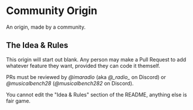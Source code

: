 # Community Origin
An origin, made by a community.

## The Idea & Rules
This origin will start out blank. Any person may make a Pull Request to add whatever feature they want, provided they can code it themself.

PRs must be reviewed by _@imaradio_ (aka _@\_radio\__ on Discord) or _@musicalbench28_ (_@musicalbench282_ on Discord).

You cannot edit the "Idea & Rules" section of the README, anything else is fair game.
